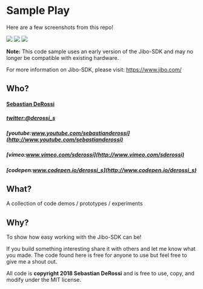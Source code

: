 # Sample Play


Here are a few screenshots from this repo!

![](https://rawgit.com/sebastianderossi/Jibo-Example/master/SamplePlay/images/Behavior.png)
![](https://rawgit.com/sebastianderossi/Jibo-Example/master/SamplePlay/images/Behavior-args.png)
![](https://rawgit.com/sebastianderossi/Jibo-Example/master/SamplePlay/images/Switch-Case.png)

**Note:** This code sample uses an early version of the Jibo-SDK and may no longer be compatible with existing hardware. 

For more information on Jibo-SDK, please visit: https://www.jibo.com/

Who?
----------------
#### [Sebastian DeRossi](mailto:sebastian.derossi@gmail.com)

##### [twitter:@derossi_s](http://www.twitter.com/derossi_s)
##### [youtube:www.youtube.com/sebastianderossi](http://www.youtube.com/sebastianderossi)
##### [vimeo:www.vimeo.com/sderossi](http://www.vimeo.com/sderossi)
##### [codepen:www.codepen.io/derossi_s](http://www.codepen.io/derossi_s)

What?
----------------
A collection of code demos / prototypes / experiments

Why?
----------------
To show how easy working with the Jibo-SDK can be!

If you build something interesting share it with others and let me know what you made.
The code found here is free for anyone to use but feel free to give me a shout out.

All code is **copyright 2018 Sebastian DeRossi** and is free to use, copy, and modify under the MIT license.
